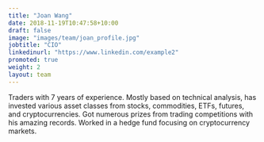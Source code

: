 ```yaml
---
title: "Joan Wang"
date: 2018-11-19T10:47:58+10:00
draft: false
image: "images/team/joan_profile.jpg"
jobtitle: "CIO"
linkedinurl: "https://www.linkedin.com/example2"
promoted: true
weight: 2
layout: team
---
```


Traders with 7 years of experience. Mostly based on technical analysis, has invested various asset classes from stocks, commodities, ETFs, futures, and cryptocurrencies. Got numerous prizes from trading competitions with his amazing records. Worked in a hedge fund focusing on cryptocurrency markets.
